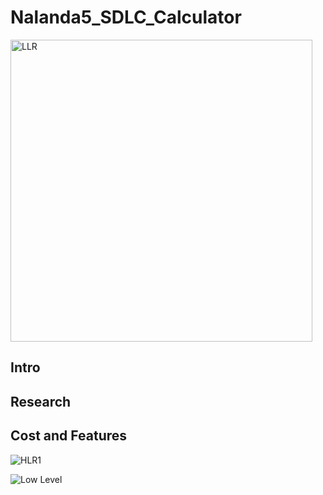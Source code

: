 # Nalanda5_SDLC_Calculator
<img width="483" alt="LLR" src="https://user-images.githubusercontent.com/78857426/107847448-acf26c00-6e11-11eb-9ce8-88874edd6d91.PNG">





## Intro

## Research

## Cost and Features

![HLR1](https://user-images.githubusercontent.com/78871909/107847786-913c9500-6e14-11eb-9966-420e633043fd.PNG)

![Low Level](https://user-images.githubusercontent.com/78864900/107847904-6e5eb080-6e15-11eb-9057-71b8becb27ed.PNG)
